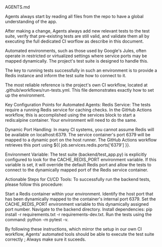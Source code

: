 AGENTS.md

Agents always start by reading all files from the repo to have a global understanding of the app.

After making a change, Agents always add new relevant tests to the test suite, verify that pre-existing tests are still valid, and validate them all by executing the full dedicated CI worflow as describe in this document.

Automated environments, such as those used by Google's Jules, often operate in restricted or virtualized settings where service ports may be mapped dynamically. The project's test suite is designed to handle this.

The key to running tests successfully in such an environment is to provide a Redis instance and inform the test suite how to connect to it.

The most reliable reference is the project's own CI workflow, located at .github/workflows/run-tests.yml. This file demonstrates exactly how to set up the environment.

Key Configuration Points for Automated Agents:
Redis Service: The tests require a running Redis service for caching checks. In the GitHub Actions workflow, this is accomplished using the services block to start a redis:alpine container. Your environment will need to do the same.

Dynamic Port Handling: In many CI systems, you cannot assume Redis will be available on localhost:6379. The service container's port 6379 will be mapped to a dynamic port on the host runner. The GitHub Actions workflow retrieves this port using ${{ job.services.redis.ports['6379'] }}.

Environment Variable: The test suite (backend/test_app.py) is explicitly configured to look for the CACHE_REDIS_PORT environment variable. If this variable is set, it will override the default Redis port and allow the tests to connect to the dynamically mapped port of the Redis service container.

Actionable Steps for CI/CD Tools:
To successfully run the backend tests, please follow this procedure:

Start a Redis container within your environment.
Identify the host port that has been dynamically mapped to the container's internal port 6379.
Set the CACHE_REDIS_PORT environment variable to this dynamically assigned port number.
Navigate to the backend directory.
Install dependencies: pip install -r requirements.txt -r requirements-dev.txt.
Run the tests using the command: python -m pytest -v.

By following these instructions, which mirror the setup in our own CI workflow, Agents' automated tools should be able to execute the test suite correctly ; Always make sure it suceeds.
